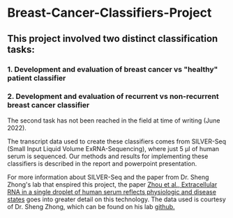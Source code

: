 # Breast-Cancer-Classifiers-Project

## This project involved two distinct classification tasks: 
### 1. Development and evaluation of breast cancer vs "healthy" patient classifier
### 2. Development and evaluation of recurrent vs non-recurrent breast cancer classifier

The second task has not been reached in the field at time of writing (June 2022). 

The transcript data used to create these classifiers comes from SILVER-Seq (Small Input Liquid Volume ExRNA-Sequencing), where just 5 µl of human serum is sequenced. 
Our methods and results for implementing these classifiers is described in the report and powerpoint presentation. 

For more information about SILVER-Seq and the paper from Dr. Sheng Zhong's lab that enspired this project, the paper [Zhou et al., Extracellular RNA in a single droplet of human serum reflects physiologic and disease states](https://www.pnas.org/doi/10.1073/pnas.1908252116) goes into greater detail on this technology. 
The data used is courtesy of Dr. Sheng Zhong, which can be found on his lab [github.](https://github.com/Zhong-Lab-UCSD/breast_cancer_recurrence_classifier)
